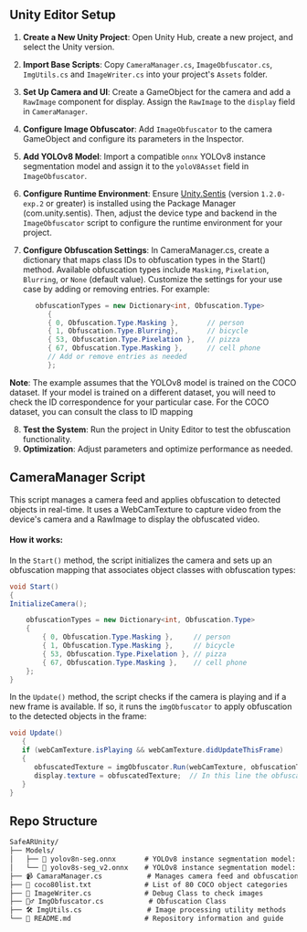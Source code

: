 ## Unity Editor Setup

1. **Create a New Unity Project**: Open Unity Hub, create a new project, and select the Unity version.
2. **Import Base Scripts**: Copy `CameraManager.cs`, `ImageObfuscator.cs`, `ImgUtils.cs` and `ImageWriter.cs` into your project's `Assets` folder.
3. **Set Up Camera and UI**: Create a GameObject for the camera and add a `RawImage` component for display. Assign the `RawImage` to the `display` field in `CameraManager`.
4. **Configure Image Obfuscator**: Add `ImageObfuscator` to the camera GameObject and configure its parameters in the Inspector.
5. **Add YOLOv8 Model**: Import a compatible `onnx` YOLOv8 instance segmentation model and assign it to the `yoloV8Asset` field in `ImageObfuscator`.
6. **Configure Runtime Environment**: Ensure [Unity.Sentis](https://docs.unity3d.com/Packages/com.unity.sentis@1.2/manual/index.html) (version `1.2.0-exp.2` or greater) is installed using the Package Manager (com.unity.sentis). Then, adjust the device type and backend in the `ImageObfuscator` script to configure the runtime environment for your project.
7. **Configure Obfuscation Settings**: In CameraManager.cs, create a dictionary that maps class IDs to obfuscation types in the Start() method. Available obfuscation types include `Masking`, `Pixelation`, `Blurring`, or `None` (default value). Customize the settings for your use case by adding or removing entries.
For example:

   ```csharp
      obfuscationTypes = new Dictionary<int, Obfuscation.Type>
         {
         { 0, Obfuscation.Type.Masking },       // person
         { 1, Obfuscation.Type.Blurring},       // bicycle
         { 53, Obfuscation.Type.Pixelation },   // pizza
         { 67, Obfuscation.Type.Masking },      // cell phone
         // Add or remove entries as needed
         };
   ```
**Note**: The example assumes that the YOLOv8 model is trained on the COCO dataset. If your model is trained on a different dataset, you will need to check the ID correspondence for your particular case. For the COCO dataset, you can consult the class to ID mapping

8. **Test the System**: Run the project in Unity Editor to test the obfuscation functionality.
9. **Optimization**: Adjust parameters and optimize performance as needed.


## CameraManager Script

This script manages a camera feed and applies obfuscation to detected objects in real-time. It uses a WebCamTexture to capture video from the device's camera and a RawImage to display the obfuscated video.

#### How it works:

In the `Start()` method, the script initializes the camera and sets up an obfuscation mapping that associates object classes with obfuscation types:
```csharp
void Start()
{
InitializeCamera();

    obfuscationTypes = new Dictionary<int, Obfuscation.Type>
    {
        { 0, Obfuscation.Type.Masking },     // person
        { 1, Obfuscation.Type.Masking },     // bicycle
        { 53, Obfuscation.Type.Pixelation }, // pizza
        { 67, Obfuscation.Type.Masking },    // cell phone
    };
}
```
In the `Update()` method, the script checks if the camera is playing and if a new frame is available. If so, it runs the `imgObfuscator` to apply obfuscation to the detected objects in the frame:
```csharp
void Update()
   {
   if (webCamTexture.isPlaying && webCamTexture.didUpdateThisFrame)
   {
      obfuscatedTexture = imgObfuscator.Run(webCamTexture, obfuscationTypes); // This line is used for obfuscation
      display.texture = obfuscatedTexture;  // In this line the obfuscation is projected in RawImage
   }
}
```
## Repo Structure

```markdown
SafeARUnity/
├── Models/
│   ├── 🧠 yolov8n-seg.onnx       # YOLOv8 instance segmentation model: nano (13.8 Mb)
│   └── 🧠 yolov8s-seg_v2.onnx    # YOLOv8 instance segmentation model: small (47.5 Mb)
├── 📹 CamaraManager.cs           # Manages camera feed and obfuscation
├── 📜 coco80list.txt             # List of 80 COCO object categories
├── 📸 ImageWriter.cs             # Debug Class to check images
├── 🕵️‍♂️ ImgObfuscator.cs           # Obfuscation Class
├── 🛠️ ImgUtils.cs                # Image processing utility methods
└── 📖 README.md                  # Repository information and guide
```